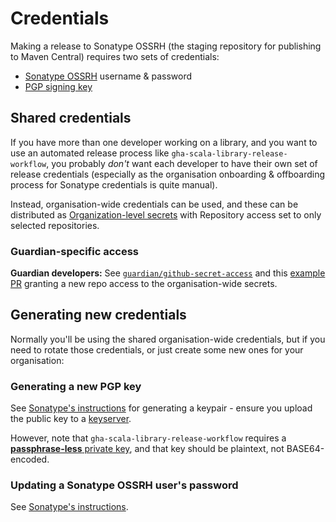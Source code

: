 # Credentials

Making a release to Sonatype OSSRH (the staging repository for publishing to Maven Central)
requires two sets of credentials:

* [Sonatype OSSRH](https://central.sonatype.org/publish/publish-guide/) username & password
* [PGP signing key](https://central.sonatype.org/publish/requirements/gpg/)

## Shared credentials

If you have more than one developer working on a library, and you want to use an automated
release process like `gha-scala-library-release-workflow`, you probably _don't_ want each
developer to have their own set of release credentials (especially as the organisation onboarding & offboarding
process for Sonatype credentials is quite manual).

Instead, organisation-wide credentials can be used, and these can be distributed as
[Organization-level secrets](https://docs.github.com/en/actions/security-guides/using-secrets-in-github-actions#creating-secrets-for-an-organization)
with Repository access set to only selected repositories.

### Guardian-specific access

**Guardian developers:** See [`guardian/github-secret-access`](https://github.com/guardian/github-secret-access) and this
[example PR](https://github.com/guardian/github-secret-access/pull/24) granting a new
repo access to the organisation-wide secrets.

## Generating new credentials

Normally you'll be using the shared organisation-wide credentials, but if you need to rotate those credentials,
or just create some new ones for your organisation:

### Generating a new PGP key

See [Sonatype's instructions](https://github.com/guardian/github-secret-access/pull/24) for generating
a keypair - ensure you upload the public key to a [keyserver](https://keyserver.ubuntu.com/).

However, note that `gha-scala-library-release-workflow` requires a
[**passphrase-less** private key](https://unix.stackexchange.com/a/550538/46453), and that key
should be plaintext, not BASE64-encoded.

### Updating a Sonatype OSSRH user's password

See [Sonatype's instructions](https://central.sonatype.org/faq/ossrh-password/).
